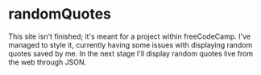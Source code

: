 # randomQuotes
This site isn't finished; it's meant for a project within freeCodeCamp.
I've managed to style it, currently having some issues with displaying random quotes saved by me.
In the next stage I'll display random quotes live from the web through JSON.
